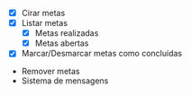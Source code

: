 - [x] Cirar metas
- [x] Listar metas
   - [x] Metas realizadas
   - [x] Metas abertas
- [x] Marcar/Desmarcar metas como concluídas
- Remover metas
- Sistema de mensagens